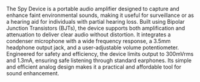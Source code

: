 The Spy Device is a portable audio amplifier designed to capture and enhance faint environmental sounds, making it useful for surveillance or as a hearing aid for individuals with partial hearing loss. Built using Bipolar Junction Transistors (BJTs), the device supports both amplification and attenuation to deliver clear audio without distortion. It integrates a condenser microphone with a wide frequency response, a 3.5mm headphone output jack, and a user-adjustable volume potentiometer. Engineered for safety and efficiency, the device limits output to 300mVrms and 1.3mA, ensuring safe listening through standard earphones. Its simple and efficient analog design makes it a practical and affordable tool for sound enhancement.

